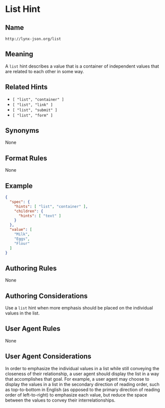 # List Hint

## Name

`http://lynx-json.org/list`

## Meaning

A `list` hint describes a value that is a container of independent values that are related to each other in some way.

## Related Hints

- `[ "list", "container" ]`
- `[ "list", "link" ]`
- `[ "list", "submit" ]`
- `[ "list", "form" ]`

## Synonyms

None

## Format Rules

None

## Example

```json
{
  "spec": {
    "hints": [ "list", "container" ],
    "children": {
      "hints": [ "text" ]
    }
  },
  "value": [
    "Milk",
    "Eggs",
    "Flour"
  ]
}

```

## Authoring Rules

None

## Authoring Considerations

Use a `list` hint when more emphasis should be placed on the individual values in the list.

## User Agent Rules

None

## User Agent Considerations

In order to emphasize the individual values in a list while still conveying the closeness of their relationship, a user agent should display the list in a way that accomplishes that goal. For example, a user agent may choose to display the values in a list in the secondary direction of reading order, such as top-to-bottom in English (as opposed to the primary direction of reading order of left-to-right) to emphasize each value, but reduce the space between the values to convey their interrelationships.
